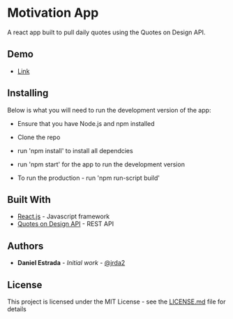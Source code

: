 # Motivation App

A react app built to pull daily quotes using the Quotes on Design API.

## Demo
* [Link](http://daestrada.com/motivation/app)

## Installing

Below is what you will need to run the development version of the app:

- Ensure that you have Node.js and npm installed

* Clone the repo
* run 'npm install' to install all dependcies
* run 'npm start' for the app to run the development version

* To run the production - run 'npm run-script build'


## Built With

* [React.js](http://www.reactjs.com) - Javascript framework
* [Quotes on Design API](https://quotesondesign.com) - REST API

## Authors

* **Daniel Estrada** - *Initial work* - [@jrda2](https://github.com/jrda2)


## License

This project is licensed under the MIT License - see the [LICENSE.md](LICENSE.md) file for details




